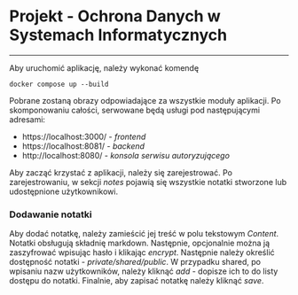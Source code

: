 # Projekt - Ochrona Danych w Systemach Informatycznych
___


Aby uruchomić aplikację, należy wykonać komendę
```
docker compose up --build
```
Pobrane zostaną obrazy odpowiadające za wszystkie moduły aplikacji.
Po skomponowaniu całości, serwowane będą usługi pod następującymi adresami:
* https://localhost:3000/ - *frontend*
* https://localhost:8081/ - *backend*
* http://localhost:8080/ - *konsola serwisu autoryzującego*

Aby zacząć krzystać z aplikacji, należy się zarejestrować. Po zarejestrowaniu, w sekcji *notes* pojawią się wszystkie notatki stworzone lub udostępnione 
użytkownikowi.

### Dodawanie notatki

Aby dodać notatkę, należy zamieścić jej treść w polu tekstowym *Content*. Notatki obsługują składnię markdown. Następnie, opcjonalnie można ją zaszyfrować
wpisując hasło i klikając *encrypt*. Następnie należy określić dostępność notatki - *private/shared/public*. W przypadku shared, po wpisaniu nazw
użytkowników, należy kliknąć *add* - dopisze ich to do listy dostępu do notatki. Finalnie, aby zapisać notatkę należy kliknąć *save*.
